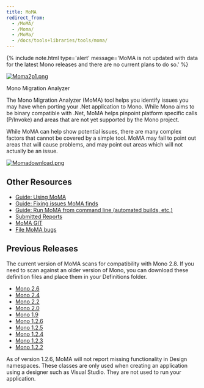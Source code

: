 ```yaml
---
title: MoMA
redirect_from:
  - /MoMA/
  - /Moma/
  - /MoMa/
  - /docs/tools+libraries/tools/moma/
---
```


{% include note.html type='alert' message='MoMA is not updated with data for the latest Mono releases and there are no current plans to do so.' %}

[![Moma2p1.png](/archived/images/5/53/Moma2p1.png)](/archived/images/5/53/Moma2p1.png)

Mono Migration Analyzer

The Mono Migration Analyzer (MoMA) tool helps you identify issues you may have when porting your .Net application to Mono. While Mono aims to be binary compatible with .Net, MoMA helps pinpoint platform specific calls (P/Invoke) and areas that are not yet supported by the Mono project.

While MoMA can help show potential issues, there are many complex factors that cannot be covered by a simple tool. MoMA may fail to point out areas that will cause problems, and may point out areas which will not actually be an issue.

[![Momadownload.png](/archived/images/c/ce/Momadownload.png)](http://www.go-mono.com/archive/moma/Moma2-8.zip)

Other Resources
---------------

-   [Guide: Using MoMA](/docs/tools+libraries/tools/moma/using-moma-guide/)
-   [Guide: Fixing issues MoMA finds](/docs/tools+libraries/tools/moma/issue-descriptions/)
-   [Guide: Run MoMA from command line (automated builds, etc.)](/docs/tools+libraries/tools/moma/command-line-moma/)
-   [Submitted Reports](http://www.go-mono.com/momareports/)
-   [MoMA GIT](https://github.com/mono/moma)
-   [File MoMA bugs](https://bugzilla.novell.com/enter_bug.cgi?alias=&assigned_to=&blocked=&bug_file_loc=http%3A%2F%2F&bug_severity=Normal&bug_status=NEW&cf_foundby=---&cf_nts_priority=&cf_nts_support_num=&cf_partnerid=&comment=Description%20of%20Problem%3A%0D%0A%0D%0A%0D%0ASteps%20to%20reproduce%20the%20problem%3A%0D%0A1.%20%0D%0A2.%20%0D%0A%0D%0A%0D%0AActual%20Results%3A%0D%0A%0D%0A%0D%0AExpected%20Results%3A%0D%0A%0D%0A%0D%0AHow%20often%20does%20this%20happen%3F%20%0D%0A%0D%0A%0D%0AAdditional%20Information%3A%0D%0A%0D%0A%0D%0A&component=MOMA&contenttypeentry=&contenttypemethod=autodetect&contenttypeselection=text%2Fplain&data=&deadline=&dependson=&description=&estimated_time=0.0&flag_type-2=X&form_name=enter_bug&keywords=&maketemplate=Remember%20values%20as%20bookmarkable%20template&op_sys=Other&priority=P5%20-%20None&product=Mono%3A%20Tools%20&qa_contact=&rep_platform=Other&short_desc=&version=unspecified)

Previous Releases
-----------------

The current version of MoMA scans for compatibility with Mono 2.8. If you need to scan against an older version of Mono, you can download these definition files and place them in your Definitions folder.

-   [Mono 2.6](http://www.go-mono.com/archive/moma/defs/2.6-defs.zip)
-   [Mono 2.4](http://www.go-mono.com/archive/moma/defs/2.4-defs.zip)
-   [Mono 2.2](http://www.go-mono.com/archive/moma/defs/2.2-defs.zip)
-   [Mono 2.0](http://www.go-mono.com/archive/moma/defs/2.0-defs.zip)
-   [Mono 1.9](http://www.go-mono.com/archive/moma/defs/1.9-defs.zip)
-   [Mono 1.2.6](http://www.go-mono.com/archive/moma/defs/1.2.6.1-defs.zip)
-   [Mono 1.2.5](http://www.go-mono.com/archive/moma/defs/1.2.5-defs.zip)
-   [Mono 1.2.4](http://www.go-mono.com/archive/moma/defs/1.2.4-defs.zip)
-   [Mono 1.2.3](http://www.go-mono.com/archive/moma/defs/1.2.3-defs.zip)
-   [Mono 1.2.2](http://www.go-mono.com/archive/moma/defs/1.2.2-defs.zip)

As of version 1.2.6, MoMA will not report missing functionality in Design namespaces. These classes are only used when creating an application using a designer such as Visual Studio. They are not used to run your application.


